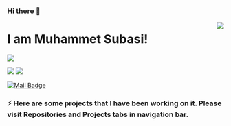 ### Hi there 👋

<img align='right' src="https://github-readme-stats.vercel.app/api?username=MSubasi1&show_icons=true">

# I am Muhammet Subasi! 
<!-- <p align="left"> <img src="https://komarev.com/ghpvc/?username=cobanov" alt="cobanov" /> </p> -->

[![](https://img.shields.io/github/followers/Msubasi1?style=social)](https://www.github.com/Msubasi1)


[![](https://img.shields.io/badge/linkedin-%230077B5.svg?&style=for-the-badge&logo=linkedin&logoColor=white)](https://www.linkedin.com/in/muhammetsubasi/)
[![](https://img.shields.io/badge/medium-%2312100E.svg?&style=for-the-badge&logo=medium&logoColor=white)](https://subasimuhammet01.medium.com/)
<!-- [![](https://img.shields.io/badge/instagram-%23E4405F.svg?&style=for-the-badge&logo=instagram&logoColor=white)](https://instagram.com/mertcobanov)-->
[![Mail Badge](https://img.shields.io/badge/subasimuhammet01@gmail.com-c14438?style=for-the-badge&logo=Gmail&logoColor=white&link=mailto:subasimuhammet01@gmail.com)](mailto:subasimuhammet01@gmail.com)





### ⚡ Here are some projects that I have been working on it. Please visit Repositories and Projects tabs in navigation bar. 
<!--
**Msubasi1/Msubasi1** is a ✨ _special_ ✨ repository because its `README.md` (this file) appears on your GitHub profile.

Here are some ideas to get you started:

- 🔭 I’m currently working on ...
- 🌱 I’m currently learning ...
- 👯 I’m looking to collaborate on ...
- 🤔 I’m looking for help with ...
- 💬 Ask me about ...
- 📫 How to reach me: ...
- 😄 Pronouns: ...
- ⚡ Fun fact: ...
-->
